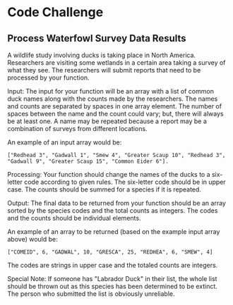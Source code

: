 <h1>Code Challenge</h1>
<h2>Process Waterfowl Survey Data Results</h2>

A wildlife study involving ducks is taking place in North America. Researchers are visiting some wetlands in a certain area taking a survey of what they see. The researchers will submit reports that need to be processed by your function.

Input:
The input for your function will be an array with a list of common duck names along with the counts made by the researchers. The names and counts are separated by spaces in one array element. The number of spaces between the name and the count could vary; but, there will always be at least one. A name may be repeated because a report may be a combination of surveys from different locations.

An example of an input array would be:
```
["Redhead 3", "Gadwall 1", "Smew 4", "Greater Scaup 10", "Redhead 3", "Gadwall 9", "Greater Scaup 15", "Common Eider 6"].
```
Processing:
Your function should change the names of the ducks to a six-letter code according to given rules. The six-letter code should be in upper case. The counts should be summed for a species if it is repeated.

Output:
The final data to be returned from your function should be an array sorted by the species codes and the total counts as integers. The codes and the counts should be individual elements.

An example of an array to be returned (based on the example input array above) would be:
```
["COMEID", 6, "GADWAL", 10, "GRESCA", 25, "REDHEA", 6, "SMEW", 4]
```
The codes are strings in upper case and the totaled counts are integers.

Special Note:
If someone has "Labrador Duck" in their list, the whole list should be thrown out as this species has been determined to be extinct. The person who submitted the list is obviously unreliable. 